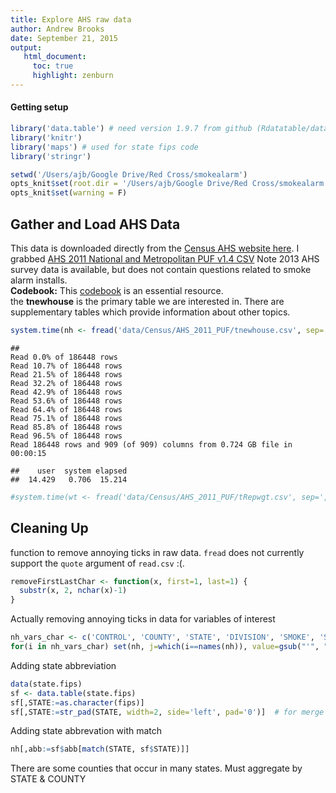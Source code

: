 ```yaml
---
title: Explore AHS raw data
author: Andrew Brooks
date: September 21, 2015
output:
   html_document:
     toc: true
     highlight: zenburn
---
```

#### Getting setup


```r
library('data.table') # need version 1.9.7 from github (Rdatatable/datatable)
library('knitr')
library('maps') # used for state fips code
library('stringr')

setwd('/Users/ajb/Google Drive/Red Cross/smokealarm')
opts_knit$set(root.dir = '/Users/ajb/Google Drive/Red Cross/smokealarm')
opts_knit$set(warning = F)
```

<!-- ####################################### -->
<!-- ####################################### -->
## Gather and Load AHS Data
<!-- ####################################### -->
<!-- ####################################### -->
This data is downloaded directly from the [Census AHS website here](http://www.census.gov/programs-surveys/ahs/data/2011/ahs-national-and-metropolitan-puf-microdata.html). 
I grabbed [AHS 2011 National and Metropolitan PUF v1.4 CSV](http://www2.census.gov/programs-surveys/ahs/2011/AHS%202011%20National%20and%20Metropolitan%20PUF%20v1.4%20CSV.zip)
Note 2013 AHS survey data is available, but does not contain questions related to smoke alarm installs.  
**Codebook:** This [codebook](http://www.census.gov/content/dam/Census/programs-surveys/ahs/tech-documentation/AHS%20Codebook%202013.pdf) is an essential resource.  
the **tnewhouse** is the primary table we are interested in.  There are supplementary tables which provide information about other topics.


```r
system.time(nh <- fread('data/Census/AHS_2011_PUF/tnewhouse.csv', sep=',', stringsAsFactors=F))
```

```
## 
Read 0.0% of 186448 rows
Read 10.7% of 186448 rows
Read 21.5% of 186448 rows
Read 32.2% of 186448 rows
Read 42.9% of 186448 rows
Read 53.6% of 186448 rows
Read 64.4% of 186448 rows
Read 75.1% of 186448 rows
Read 85.8% of 186448 rows
Read 96.5% of 186448 rows
Read 186448 rows and 909 (of 909) columns from 0.724 GB file in 00:00:15
```

```
##    user  system elapsed 
##  14.429   0.706  15.214
```

```r
#system.time(wt <- fread('data/Census/AHS_2011_PUF/tRepwgt.csv', sep=',', stringsAsFactors=F)
```

<!-- ####################################### -->
<!-- ####################################### -->
## Cleaning Up
<!-- ####################################### -->
<!-- ####################################### -->
function to remove annoying ticks in raw data.  `fread` does not currently support the `quote` argument of `read.csv` :(.


```r
removeFirstLastChar <- function(x, first=1, last=1) {
  substr(x, 2, nchar(x)-1)
}
```

Actually removing annoying ticks in data for variables of interest


```r
nh_vars_char <- c('CONTROL', 'COUNTY', 'STATE', 'DIVISION', 'SMOKE', 'SMOKPWR', 'SPRNKLR', 'BATTERY')
for(i in nh_vars_char) set(nh, j=which(i==names(nh)), value=gsub("'", "", nh[[i]]))
```

Adding state abbreviation


```r
data(state.fips)
sf <- data.table(state.fips)
sf[,STATE:=as.character(fips)]
sf[,STATE:=str_pad(STATE, width=2, side='left', pad='0')]  # for merge
```

Adding state abbrevation with match


```r
nh[,abb:=sf$abb[match(STATE, sf$STATE)]]
```

There are some counties that occur in many states.  Must aggregate by STATE & COUNTY







